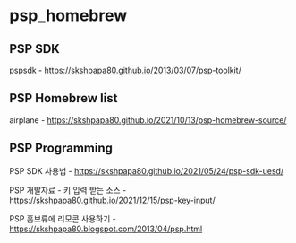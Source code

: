 # psp_homebrew

## PSP SDK

pspsdk - https://skshpapa80.github.io/2013/03/07/psp-toolkit/

## PSP Homebrew list

airplane - https://skshpapa80.github.io/2021/10/13/psp-homebrew-source/

## PSP Programming

PSP SDK 사용법  - https://skshpapa80.github.io/2021/05/24/psp-sdk-uesd/

PSP 개발자료 - 키 입력 받는 소스 - https://skshpapa80.github.io/2021/12/15/psp-key-input/ <br />

PSP 홈브류에 리모콘 사용하기 - https://skshpapa80.blogspot.com/2013/04/psp.html
